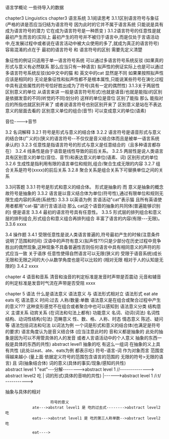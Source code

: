 语言学概论
一些待导入的数据

chapter3
Linguistics
chapter3 语言系统
3.1阅读思考
3.1.1区别语言符号与象征
								(严格的讲是否应当归结为语言符号  因为此时的它并不属于语言系统 只能说是具有成为语言符号的潜力 它在成为语言符号是一种质变 )
3.1.2语言符号的任意性是就最初产生而言的(实际上 最初产生的符号并不被归于语言中,而是仅处于言语活动中,在发展过程中或者说在语言活动中被大众使用的多了,就成为真正的语言符号)
容易混淆的点在于 最初的语言符号 和 语言符号的区别 需要先定义清楚  

象征性的例证只适用于单一语言符号系统 可以通过多语言符号系统反驳 (如果真的形式与意义有必然联系 那么应当只有一种语言)
拟声性的例证实际上也是可以通过多语言符号系统反驳(如中文中的猫 和 英文中的cat 显然是不同 如果果按照拟声性应该是相同的)
无论是象征性和拟声性都不是根本属性,只能说某些符号在演化过程中具有这些属性的符号恰好胜出成为了符号(具有一定的偶然性)
3.1.3关于两层性
区别意义的单位 从语言来讲 一般是语言符号形式(也就是语音/也就是能指)的区别 是依据发音的不同(听觉的不同)划分的 这样的单位是音位
区别了能指 那么 能指对应的所指也就区别开来了 或者说语言符号也别区别开来了
区别意义是站在不表达意义的层面去看的
区别意义单位的组合(音节) 可以变成意义的单位(语素)

音位---->音节
	
3.2 名词解释
3.2.1 符号是形式与意义的结合体
3.2.2 语言符号是语音形式与意义的结合体(广义的)(狭义的语言符号--不仅仅是音义结合体而且是被单一语言系统承认的)
3.2.3 任意性是指语言符号的形式与意义是任意结合的（且多种语言都存在）
3.2.4 线条性是由于语音是线性导致的前后关系。
3.2.5 两层性是说人类语言具有区别意义的单位(音位、音节)和表达意义的单位(语素、词)
						区别形式的单位
3.2.6 生成性是指利用有限的语言单位和规则,组合/聚合生成无限的内容
3.2.7 组合关系是符号(xxxx)的前后关系
3.2.8 聚合关系是组合关系下可替换单位之间的关系
 
3.3问答题
3.3.1 符号是形式和意义的结合体。 形式是抽象的 而 意义是抽象的概念 故符号是抽象的
3.3.2 语言是以音义结合体为单位(符号性),通过有限单位和规则无限生成内容的系统(系统性)
3.3.3 以英语为例 言语活动"cat"表示猫 且所有英语使用者都用"cat-猫"进行言语活动 那么 cat这个语音的抽象的共同体(普遍能够识别的) 便是语言
3.3.4 最初的语言符号具有任意性。
3.3.5 形式层的排列组合和意义层的排列组合,形式组合和意义组合再排列组合 丰富了语言的内容(有限---无限)。
3.3.6 xxxx

3.4 操作题
3.4.1 受限任意性是说人类语言普遍的,符号最初产生的时候(注意条件说明了范围和时间)
汉语中的声符有意义(拟声性??)只是少部分在历史过程中竞争胜出的偶然现象,这种现象不具备普遍性否则任何语言中具有相同意义的声符的形式应当一致
关于语序
任意性使得自然语言可以无限(狭义的 受限于语音系统)成长
无限和无限之间的大小从数学角度也是可以比较的 (相对无限 相对于人的认知是无限的)
3.4.2 xxxx

chapter 4 语音和音系
清音和浊音的判定标准是发音时声带是否震动
元音和辅音的判定标准是发音时气流在声带是否受阻
xxxx

chapter 5 语法
什么是语法意义
语法意义 与 语法形式相对立
语法形式 eat 	ate 		eats    吃
语法意义		时间:过去		人称/数量:单数
语法意义是在组合或聚合过程中产生的意义??? 这种变形感觉不在组合或者聚合中也可以感知到
语法意义分类 	结构意义 主谓关系 动宾关系 (在词法和句法上都有)
			功能意义	名词、动词(词法)	名词性结构、动词性结构(句法)
			范畴意义	性、数、格、人称、时态
			情态意义	陈述、疑问等
语法包括词法和句法
以词法为例		一个词是形式和意义的结合体(也满足是符号的要求)
				语言角度认为是音义结合体 (应当注意此时的 音和义都是抽象的 此处的抽象是因为可以不用管具体的人的发音 或者人言语活动中的个人意义 抽象的东西一般是具体的东西的共性)
							abstract level1  抽象的吃
				有这么一组词 在抽象的义上具有共性 (此处以eat、ate、eats为例 都表示吃)
				符号-语言-词 作为对象而言 范围变得越来越小 (量上面 依据定义符号的范围包含语言的范围的 无限的符号>无限的语言)
												且
					词(抽象结合体)		词的意义(具体的事实/现象/感知的共性)	
abstract level 1 	"eat"---分解-------->abstract level	1 //--------------> abstract level2 吃
								|		词的形式(具体的音响的共性)
								|------>abstract level	1 /iːt/ ----------->
					
抽象与具体的相对 					

						符号的意义	
				ate--->abstrat level1 是 吃的过去式-------->abstract level2 吃
				eats--->abstrat level1 是 吃的第三人称单数-->abstract level2 吃
				
				eat---->